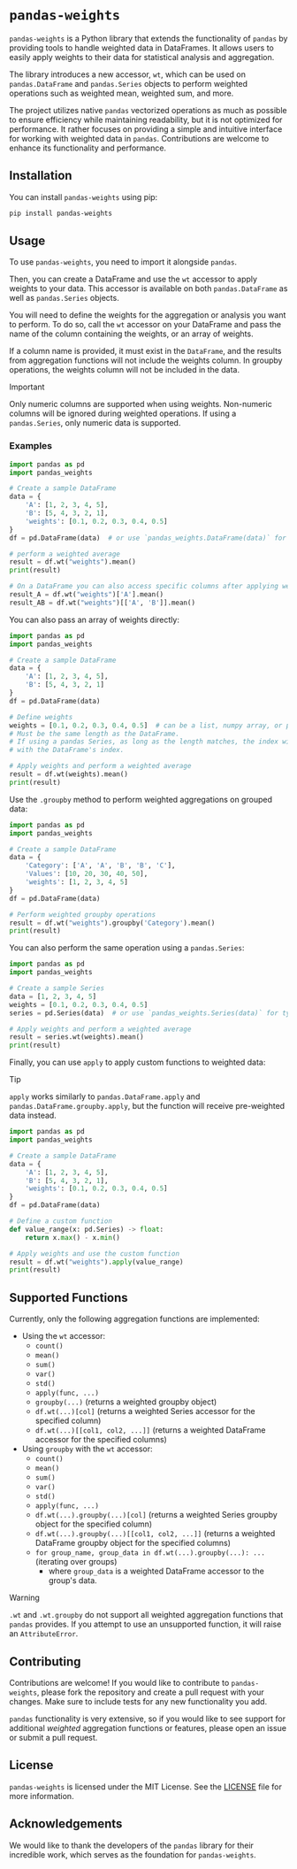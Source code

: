 # `pandas-weights`

`pandas-weights` is a Python library that extends the functionality of `pandas` by providing tools to handle weighted data in DataFrames. It allows users to easily apply weights to their data for statistical analysis and aggregation.

The library introduces a new accessor, `wt`, which can be used on `pandas.DataFrame` and `pandas.Series` objects to perform weighted operations such as weighted mean, weighted sum, and more.

The project utilizes native `pandas` vectorized operations as much as possible to ensure efficiency while maintaining readability, but it is not optimized for performance. It rather focuses on providing a simple and intuitive interface for working with weighted data in `pandas`. Contributions are welcome to enhance its functionality and performance.

## Installation

You can install `pandas-weights` using pip:

```bash
pip install pandas-weights
```

## Usage

To use `pandas-weights`, you need to import it alongside `pandas`.

Then, you can create a DataFrame and use the `wt` accessor to apply weights to your data. This accessor is available on both `pandas.DataFrame` as well as `pandas.Series` objects.

You will need to define the weights for the aggregation or analysis you want to perform. To do so, call the `wt` accessor on your DataFrame and pass the name of the column containing the weights, or an array of weights.

If a column name is provided, it must exist in the `DataFrame`, and the results from aggregation functions will not include the weights column. In groupby operations, the weights column will not be included in the data.

> [!important]
> Only numeric columns are supported when using weights. Non-numeric columns will be ignored during weighted operations. If using a `pandas.Series`, only numeric data is supported.

### Examples

```python
import pandas as pd
import pandas_weights

# Create a sample DataFrame
data = {
    'A': [1, 2, 3, 4, 5],
    'B': [5, 4, 3, 2, 1],
    'weights': [0.1, 0.2, 0.3, 0.4, 0.5]
}
df = pd.DataFrame(data)  # or use `pandas_weights.DataFrame(data)` for typed `wt` accessor

# perform a weighted average
result = df.wt("weights").mean()
print(result)

# On a DataFrame you can also access specific columns after applying weights
result_A = df.wt("weights")['A'].mean()
result_AB = df.wt("weights")[['A', 'B']].mean()
```

You can also pass an array of weights directly:

```python
import pandas as pd
import pandas_weights

# Create a sample DataFrame
data = {
    'A': [1, 2, 3, 4, 5],
    'B': [5, 4, 3, 2, 1]
}
df = pd.DataFrame(data)

# Define weights
weights = [0.1, 0.2, 0.3, 0.4, 0.5]  # can be a list, numpy array, or pandas Series
# Must be the same length as the DataFrame.
# If using a pandas Series, as long as the length matches, the index will be overwritten
# with the DataFrame's index.

# Apply weights and perform a weighted average
result = df.wt(weights).mean()
print(result)
```

Use the `.groupby` method to perform weighted aggregations on grouped data:

```python
import pandas as pd
import pandas_weights

# Create a sample DataFrame
data = {
    'Category': ['A', 'A', 'B', 'B', 'C'],
    'Values': [10, 20, 30, 40, 50],
    'weights': [1, 2, 3, 4, 5]
}
df = pd.DataFrame(data)

# Perform weighted groupby operations
result = df.wt("weights").groupby('Category').mean()
print(result)
```

You can also perform the same operation using a `pandas.Series`:

```python
import pandas as pd
import pandas_weights

# Create a sample Series
data = [1, 2, 3, 4, 5]
weights = [0.1, 0.2, 0.3, 0.4, 0.5]
series = pd.Series(data)  # or use `pandas_weights.Series(data)` for typed `wt` accessor

# Apply weights and perform a weighted average
result = series.wt(weights).mean()
print(result)
```

Finally, you can use `apply` to apply custom functions to weighted data:

> [!tip]
> `apply` works similarly to `pandas.DataFrame.apply` and `pandas.DataFrame.groupby.apply`, but the function will receive pre-weighted data instead.

```python
import pandas as pd
import pandas_weights

# Create a sample DataFrame
data = {
    'A': [1, 2, 3, 4, 5],
    'B': [5, 4, 3, 2, 1],
    'weights': [0.1, 0.2, 0.3, 0.4, 0.5]
}
df = pd.DataFrame(data)

# Define a custom function
def value_range(x: pd.Series) -> float:
    return x.max() - x.min()

# Apply weights and use the custom function
result = df.wt("weights").apply(value_range)
print(result)
```

## Supported Functions

Currently, only the following aggregation functions are implemented:

- Using the `wt` accessor:
  - `count()`
  - `mean()`
  - `sum()`
  - `var()`
  - `std()`
  - `apply(func, ...)`
  - `groupby(...)` (returns a weighted groupby object)
  - `df.wt(...)[col]` (returns a weighted Series accessor for the specified column)
  - `df.wt(...)[[col1, col2, ...]]` (returns a weighted DataFrame accessor for the specified columns)
- Using `groupby` with the `wt` accessor:
  - `count()`
  - `mean()`
  - `sum()`
  - `var()`
  - `std()`
  - `apply(func, ...)`
  - `df.wt(...).groupby(...)[col]` (returns a weighted Series groupby object for the specified column)
  - `df.wt(...).groupby(...)[[col1, col2, ...]]` (returns a weighted DataFrame groupby object for the specified columns)
  - `for group_name, group_data in df.wt(...).groupby(...): ...` (iterating over groups)
    - where `group_data` is a weighted DataFrame accessor to the group's data.

> [!warning]
> `.wt` and `.wt.groupby` do not support all weighted aggregation functions that `pandas` provides. If you attempt to use an unsupported function, it will raise an `AttributeError`.

## Contributing

Contributions are welcome! If you would like to contribute to `pandas-weights`, please fork the repository and create a pull request with your changes. Make sure to include tests for any new functionality you add.

`pandas` functionality is very extensive, so if you would like to see support for additional *weighted* aggregation functions or features, please open an issue or submit a pull request.

## License

`pandas-weights` is licensed under the MIT License. See the [LICENSE](LICENSE) file for more information.

## Acknowledgements

We would like to thank the developers of the `pandas` library for their incredible work, which serves as the foundation for `pandas-weights`.
